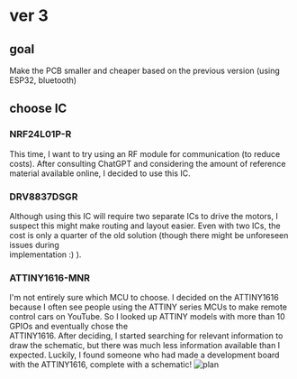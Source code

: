 # ver 3

  ## goal 
 Make the PCB smaller and cheaper based on the previous version (using ESP32, bluetooth)

  ## choose IC 

  ### NRF24L01P-R 
This time, I want to try using an RF module for communication (to reduce costs). After consulting ChatGPT and considering the amount of reference material available online, I decided to use this IC.

  ### DRV8837DSGR 
Although using this IC will require two separate ICs to drive the motors, I suspect this might make routing and layout easier. Even with two ICs, the cost is only a quarter of the old solution (though there might be unforeseen issues during     
                   implementation :) ).

  ### ATTINY1616-MNR
I'm not entirely sure which MCU to choose. I decided on the ATTINY1616 because I often see people using the ATTINY series MCUs to make remote control cars on YouTube. So I looked up ATTINY models with more than 10 GPIOs and eventually chose the       
                     ATTINY1616. After deciding, I started searching for relevant information to draw the schematic, but there was much less information available than I expected. Luckily, I found someone who had made a development board with the ATTINY1616, complete with                       a schematic!
 ![plan](https://github.com/user-attachments/assets/1aefb075-60f7-43f3-a199-f7a33e822fd3)
